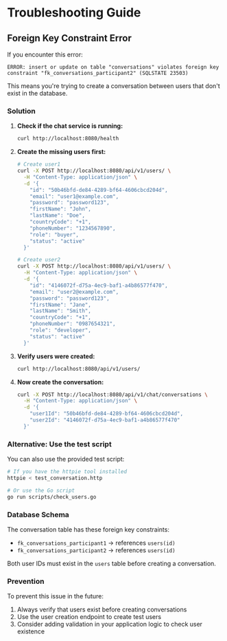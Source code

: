 # Troubleshooting Guide

## Foreign Key Constraint Error

If you encounter this error:
```
ERROR: insert or update on table "conversations" violates foreign key constraint "fk_conversations_participant2" (SQLSTATE 23503)
```

This means you're trying to create a conversation between users that don't exist in the database.

### Solution

1. **Check if the chat service is running:**
   ```bash
   curl http://localhost:8080/health
   ```

2. **Create the missing users first:**
   ```bash
   # Create user1
   curl -X POST http://localhost:8080/api/v1/users/ \
     -H "Content-Type: application/json" \
     -d '{
       "id": "50b46bfd-de84-4289-bf64-4606cbcd204d",
       "email": "user1@example.com",
       "password": "password123",
       "firstName": "John",
       "lastName": "Doe",
       "countryCode": "+1",
       "phoneNumber": "1234567890",
       "role": "buyer",
       "status": "active"
     }'

   # Create user2
   curl -X POST http://localhost:8080/api/v1/users/ \
     -H "Content-Type: application/json" \
     -d '{
       "id": "4146072f-d75a-4ec9-baf1-a4b86577f470",
       "email": "user2@example.com",
       "password": "password123",
       "firstName": "Jane",
       "lastName": "Smith",
       "countryCode": "+1",
       "phoneNumber": "0987654321",
       "role": "developer",
       "status": "active"
     }'
   ```

3. **Verify users were created:**
   ```bash
   curl http://localhost:8080/api/v1/users/
   ```

4. **Now create the conversation:**
   ```bash
   curl -X POST http://localhost:8080/api/v1/chat/conversations \
     -H "Content-Type: application/json" \
     -d '{
       "user1Id": "50b46bfd-de84-4289-bf64-4606cbcd204d",
       "user2Id": "4146072f-d75a-4ec9-baf1-a4b86577f470"
     }'
   ```

### Alternative: Use the test script

You can also use the provided test script:
```bash
# If you have the httpie tool installed
httpie < test_conversation.http

# Or use the Go script
go run scripts/check_users.go
```

### Database Schema

The conversation table has these foreign key constraints:
- `fk_conversations_participant1` → references `users(id)`
- `fk_conversations_participant2` → references `users(id)`

Both user IDs must exist in the `users` table before creating a conversation.

### Prevention

To prevent this issue in the future:
1. Always verify that users exist before creating conversations
2. Use the user creation endpoint to create test users
3. Consider adding validation in your application logic to check user existence 